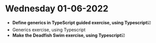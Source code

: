 # Wednesday 01-06-2022

<ul>
  <li><strong>Define generics in TypeScript guided exercise, using Typescript</strong>☑️</li>
  <li>Generics exercise, using Typescript</li>
  <li><strong>Make the Deadfish Swim exercise, using Typescript</strong>☑️</li>
</ul>


